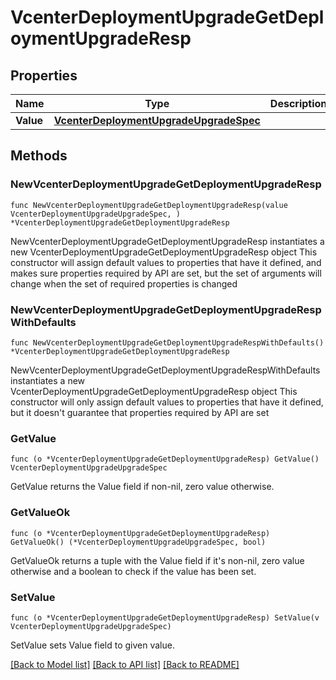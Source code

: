 # VcenterDeploymentUpgradeGetDeploymentUpgradeResp

## Properties

Name | Type | Description | Notes
------------ | ------------- | ------------- | -------------
**Value** | [**VcenterDeploymentUpgradeUpgradeSpec**](VcenterDeploymentUpgradeUpgradeSpec.md) |  | 

## Methods

### NewVcenterDeploymentUpgradeGetDeploymentUpgradeResp

`func NewVcenterDeploymentUpgradeGetDeploymentUpgradeResp(value VcenterDeploymentUpgradeUpgradeSpec, ) *VcenterDeploymentUpgradeGetDeploymentUpgradeResp`

NewVcenterDeploymentUpgradeGetDeploymentUpgradeResp instantiates a new VcenterDeploymentUpgradeGetDeploymentUpgradeResp object
This constructor will assign default values to properties that have it defined,
and makes sure properties required by API are set, but the set of arguments
will change when the set of required properties is changed

### NewVcenterDeploymentUpgradeGetDeploymentUpgradeRespWithDefaults

`func NewVcenterDeploymentUpgradeGetDeploymentUpgradeRespWithDefaults() *VcenterDeploymentUpgradeGetDeploymentUpgradeResp`

NewVcenterDeploymentUpgradeGetDeploymentUpgradeRespWithDefaults instantiates a new VcenterDeploymentUpgradeGetDeploymentUpgradeResp object
This constructor will only assign default values to properties that have it defined,
but it doesn't guarantee that properties required by API are set

### GetValue

`func (o *VcenterDeploymentUpgradeGetDeploymentUpgradeResp) GetValue() VcenterDeploymentUpgradeUpgradeSpec`

GetValue returns the Value field if non-nil, zero value otherwise.

### GetValueOk

`func (o *VcenterDeploymentUpgradeGetDeploymentUpgradeResp) GetValueOk() (*VcenterDeploymentUpgradeUpgradeSpec, bool)`

GetValueOk returns a tuple with the Value field if it's non-nil, zero value otherwise
and a boolean to check if the value has been set.

### SetValue

`func (o *VcenterDeploymentUpgradeGetDeploymentUpgradeResp) SetValue(v VcenterDeploymentUpgradeUpgradeSpec)`

SetValue sets Value field to given value.



[[Back to Model list]](../README.md#documentation-for-models) [[Back to API list]](../README.md#documentation-for-api-endpoints) [[Back to README]](../README.md)


